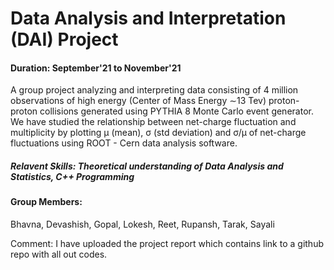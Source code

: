 # Data Analysis and Interpretation (DAI) Project
#### Duration: September'21 to November'21
A group project analyzing and interpreting data consisting of 4 million observations of high energy (Center of Mass Energy ∼13 Tev) proton-proton collisions 
generated using PYTHIA 8 Monte Carlo event generator. We have studied the relationship between net-charge fluctuation and multiplicity by plotting μ (mean),
σ (std deviation) and σ/μ of net-charge fluctuations using ROOT - Cern data analysis software.
##### Relavent Skills: Theoretical understanding of Data Analysis and Statistics, C++ Programming

#### Group Members:
Bhavna, Devashish, Gopal, Lokesh, Reet, Rupansh, Tarak, Sayali

Comment: I have uploaded the project report which contains link to a github repo with all out codes.
